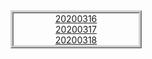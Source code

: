 <style>
    #div1{
        border : 5px ridge lightgray;
        float : center;
        width : 200px;
        text-align : center;
    }
  
</style>
<!-- 목차 -->
<div id ="div1">
<a href ="20200316/summary.html">20200316</a><br>
<a href ="20200317/summary.html">20200317</a><br>
<a href ="20200318/summary.html">20200318</a><br>
</div>
